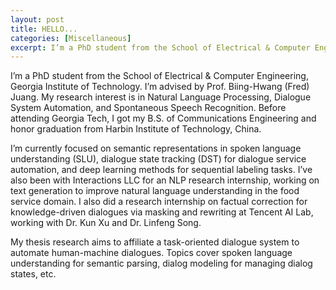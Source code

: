 ```yaml
---
layout: post
title: HELLO...
categories: [Miscellaneous]
excerpt: I’m a PhD student from the School of Electrical & Computer Engineering, Georgia Institute of Technology. I’m advised by Prof. Biing-Hwang (Fred) Juang. My research interest is in Natural Language Processing, Dialogue System Automation, and Spontaneous Speech Recognition. Before attending Georgia Tech, I got my B.S. of Communications Engineering and honor graduation from Harbin Institute of Technology, China.
---
```


I’m a PhD student from the School of Electrical & Computer Engineering, Georgia Institute of Technology. I’m advised by Prof. Biing-Hwang (Fred) Juang. My research interest is in Natural Language Processing, Dialogue System Automation, and Spontaneous Speech Recognition. Before attending Georgia Tech, I got my B.S. of Communications Engineering and honor graduation from Harbin Institute of Technology, China.

I’m currently focused on semantic representations in spoken language understanding (SLU), dialogue state tracking (DST) for dialogue service automation, and deep learning methods for sequential labeling tasks. I’ve also been with Interactions LLC for an NLP research internship, working on text generation to improve natural language understanding in the food service domain. I also did a research internship on factual correction for knowledge-driven dialogues via masking and rewriting at Tencent AI Lab, working with Dr. Kun Xu and Dr. Linfeng Song.

My thesis research aims to affiliate a task-oriented dialogue system to automate human-machine dialogues. Topics cover spoken language understanding for semantic parsing, dialog modeling for managing dialog states, etc.
